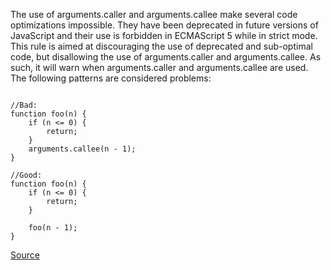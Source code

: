 The use of arguments.caller and arguments.callee make several code optimizations impossible. They have been deprecated in future versions of JavaScript and their use is forbidden in ECMAScript 5 while in strict mode.
This rule is aimed at discouraging the use of deprecated and sub-optimal code, but disallowing the use of arguments.caller and arguments.callee. As such, it will warn when arguments.caller and arguments.callee are used.
The following patterns are considered problems:

```

//Bad:
function foo(n) {
    if (n <= 0) {
        return;
    }
    arguments.callee(n - 1); 
}

//Good:
function foo(n) {
    if (n <= 0) {
        return;
    }

    foo(n - 1);
}

```

[Source](http://eslint.org/docs/rules/no-caller)

